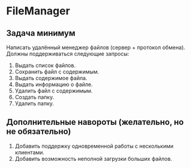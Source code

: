 # FileManager

## Задача минимум
Написать удалённый менеджер файлов (сервер + протокол обмена).
Должны поддерживаться следующие запросы:

1. Выдать список файлов.
2. Сохранить файл с содержимым.
3. Выдать содержимое файла.
4. Выдать информацию о файле.
5. Удалить файл с содержимым.
4. Создать папку.
5. Удалить папку.

## Дополнительные навороты (желательно, но не обязательно)

1. Добавить поддержку одновременной работы с несколькими клиентами.
2. Добавить возможность неполной загрузки больших файлов.

